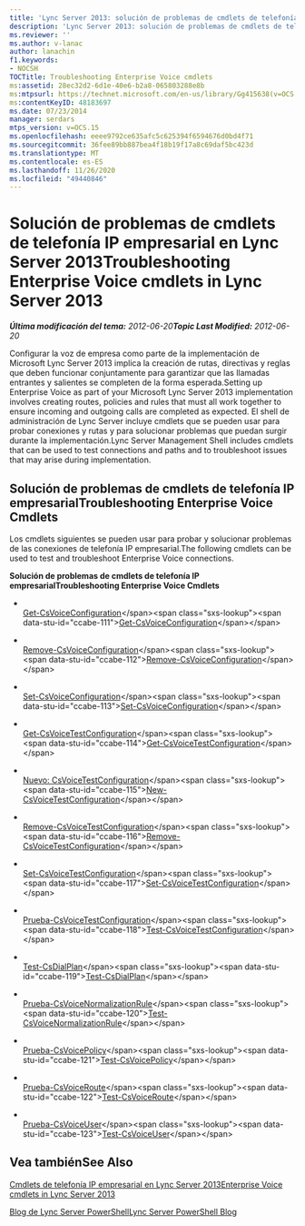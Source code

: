 ```yaml
---
title: 'Lync Server 2013: solución de problemas de cmdlets de telefonía IP empresarial'
description: 'Lync Server 2013: solución de problemas de cmdlets de telefonía IP empresarial.'
ms.reviewer: ''
ms.author: v-lanac
author: lanachin
f1.keywords:
- NOCSH
TOCTitle: Troubleshooting Enterprise Voice cmdlets
ms:assetid: 28ec32d2-6d1e-40e6-b2a8-065803288e8b
ms:mtpsurl: https://technet.microsoft.com/en-us/library/Gg415638(v=OCS.15)
ms:contentKeyID: 48183697
ms.date: 07/23/2014
manager: serdars
mtps_version: v=OCS.15
ms.openlocfilehash: eeee9792ce635afc5c625394f6594676d0bd4f71
ms.sourcegitcommit: 36fee89bb887bea4f18b19f17a8c69daf5bc423d
ms.translationtype: MT
ms.contentlocale: es-ES
ms.lasthandoff: 11/26/2020
ms.locfileid: "49440846"
---
```

# <a name="troubleshooting-enterprise-voice-cmdlets-in-lync-server-2013"></a><span data-ttu-id="ccabe-103">Solución de problemas de cmdlets de telefonía IP empresarial en Lync Server 2013</span><span class="sxs-lookup"><span data-stu-id="ccabe-103">Troubleshooting Enterprise Voice cmdlets in Lync Server 2013</span></span>

<div data-xmlns="http://www.w3.org/1999/xhtml">

<div class="topic" data-xmlns="http://www.w3.org/1999/xhtml" data-msxsl="urn:schemas-microsoft-com:xslt" data-cs="https://msdn.microsoft.com/">

<div data-asp="https://msdn2.microsoft.com/asp">



</div>

<div id="mainSection">

<div id="mainBody"><span data-ttu-id="ccabe-104">

<span> </span></span><span class="sxs-lookup"><span data-stu-id="ccabe-104">

<span> </span></span></span>

<span data-ttu-id="ccabe-105">_**Última modificación del tema:** 2012-06-20_</span><span class="sxs-lookup"><span data-stu-id="ccabe-105">_**Topic Last Modified:** 2012-06-20_</span></span>

<span data-ttu-id="ccabe-106">Configurar la voz de empresa como parte de la implementación de Microsoft Lync Server 2013 implica la creación de rutas, directivas y reglas que deben funcionar conjuntamente para garantizar que las llamadas entrantes y salientes se completen de la forma esperada.</span><span class="sxs-lookup"><span data-stu-id="ccabe-106">Setting up Enterprise Voice as part of your Microsoft Lync Server 2013 implementation involves creating routes, policies and rules that must all work together to ensure incoming and outgoing calls are completed as expected.</span></span> <span data-ttu-id="ccabe-107">El shell de administración de Lync Server incluye cmdlets que se pueden usar para probar conexiones y rutas y para solucionar problemas que puedan surgir durante la implementación.</span><span class="sxs-lookup"><span data-stu-id="ccabe-107">Lync Server Management Shell includes cmdlets that can be used to test connections and paths and to troubleshoot issues that may arise during implementation.</span></span>

<div>

## <a name="troubleshooting-enterprise-voice-cmdlets"></a><span data-ttu-id="ccabe-108">Solución de problemas de cmdlets de telefonía IP empresarial</span><span class="sxs-lookup"><span data-stu-id="ccabe-108">Troubleshooting Enterprise Voice Cmdlets</span></span>

<span data-ttu-id="ccabe-109">Los cmdlets siguientes se pueden usar para probar y solucionar problemas de las conexiones de telefonía IP empresarial.</span><span class="sxs-lookup"><span data-stu-id="ccabe-109">The following cmdlets can be used to test and troubleshoot Enterprise Voice connections.</span></span>

<span data-ttu-id="ccabe-110">**Solución de problemas de cmdlets de telefonía IP empresarial**</span><span class="sxs-lookup"><span data-stu-id="ccabe-110">**Troubleshooting Enterprise Voice Cmdlets**</span></span>

  - <span></span>  
    <span data-ttu-id="ccabe-111">[Get-CsVoiceConfiguration](https://technet.microsoft.com/library/Gg398815(v=OCS.15))</span><span class="sxs-lookup"><span data-stu-id="ccabe-111">[Get-CsVoiceConfiguration](https://technet.microsoft.com/library/Gg398815(v=OCS.15))</span></span>

  - <span></span>  
    <span data-ttu-id="ccabe-112">[Remove-CsVoiceConfiguration](https://technet.microsoft.com/library/Gg398804(v=OCS.15))</span><span class="sxs-lookup"><span data-stu-id="ccabe-112">[Remove-CsVoiceConfiguration](https://technet.microsoft.com/library/Gg398804(v=OCS.15))</span></span>

  - <span></span>  
    <span data-ttu-id="ccabe-113">[Set-CsVoiceConfiguration](https://technet.microsoft.com/library/Gg398967(v=OCS.15))</span><span class="sxs-lookup"><span data-stu-id="ccabe-113">[Set-CsVoiceConfiguration](https://technet.microsoft.com/library/Gg398967(v=OCS.15))</span></span>

<!-- end list -->

  - <span></span>  
    <span data-ttu-id="ccabe-114">[Get-CsVoiceTestConfiguration](https://technet.microsoft.com/library/Gg412957(v=OCS.15))</span><span class="sxs-lookup"><span data-stu-id="ccabe-114">[Get-CsVoiceTestConfiguration](https://technet.microsoft.com/library/Gg412957(v=OCS.15))</span></span>

  - <span></span>  
    <span data-ttu-id="ccabe-115">[Nuevo: CsVoiceTestConfiguration](https://technet.microsoft.com/library/Gg398961(v=OCS.15))</span><span class="sxs-lookup"><span data-stu-id="ccabe-115">[New-CsVoiceTestConfiguration](https://technet.microsoft.com/library/Gg398961(v=OCS.15))</span></span>

  - <span></span>  
    <span data-ttu-id="ccabe-116">[Remove-CsVoiceTestConfiguration](https://technet.microsoft.com/library/Gg412813(v=OCS.15))</span><span class="sxs-lookup"><span data-stu-id="ccabe-116">[Remove-CsVoiceTestConfiguration](https://technet.microsoft.com/library/Gg412813(v=OCS.15))</span></span>

  - <span></span>  
    <span data-ttu-id="ccabe-117">[Set-CsVoiceTestConfiguration](https://technet.microsoft.com/library/Gg398614(v=OCS.15))</span><span class="sxs-lookup"><span data-stu-id="ccabe-117">[Set-CsVoiceTestConfiguration](https://technet.microsoft.com/library/Gg398614(v=OCS.15))</span></span>

  - <span></span>  
    <span data-ttu-id="ccabe-118">[Prueba-CsVoiceTestConfiguration](https://technet.microsoft.com/library/Gg398260(v=OCS.15))</span><span class="sxs-lookup"><span data-stu-id="ccabe-118">[Test-CsVoiceTestConfiguration](https://technet.microsoft.com/library/Gg398260(v=OCS.15))</span></span>

<!-- end list -->

  - <span></span>  
    <span data-ttu-id="ccabe-119">[Test-CsDialPlan](https://technet.microsoft.com/library/Gg399024(v=OCS.15))</span><span class="sxs-lookup"><span data-stu-id="ccabe-119">[Test-CsDialPlan](https://technet.microsoft.com/library/Gg399024(v=OCS.15))</span></span>

<!-- end list -->

  - <span></span>  
    <span data-ttu-id="ccabe-120">[Prueba-CsVoiceNormalizationRule](https://technet.microsoft.com/library/Gg399003(v=OCS.15))</span><span class="sxs-lookup"><span data-stu-id="ccabe-120">[Test-CsVoiceNormalizationRule](https://technet.microsoft.com/library/Gg399003(v=OCS.15))</span></span>

<!-- end list -->

  - <span></span>  
    <span data-ttu-id="ccabe-121">[Prueba-CsVoicePolicy](https://technet.microsoft.com/library/Gg398310(v=OCS.15))</span><span class="sxs-lookup"><span data-stu-id="ccabe-121">[Test-CsVoicePolicy](https://technet.microsoft.com/library/Gg398310(v=OCS.15))</span></span>

<!-- end list -->

  - <span></span>  
    <span data-ttu-id="ccabe-122">[Prueba-CsVoiceRoute](https://technet.microsoft.com/library/Gg425873(v=OCS.15))</span><span class="sxs-lookup"><span data-stu-id="ccabe-122">[Test-CsVoiceRoute](https://technet.microsoft.com/library/Gg425873(v=OCS.15))</span></span>

<!-- end list -->

  - <span></span>  
    <span data-ttu-id="ccabe-123">[Prueba-CsVoiceUser](https://technet.microsoft.com/library/Gg413013(v=OCS.15))</span><span class="sxs-lookup"><span data-stu-id="ccabe-123">[Test-CsVoiceUser](https://technet.microsoft.com/library/Gg413013(v=OCS.15))</span></span>

</div>

<div>

## <a name="see-also"></a><span data-ttu-id="ccabe-124">Vea también</span><span class="sxs-lookup"><span data-stu-id="ccabe-124">See Also</span></span>


[<span data-ttu-id="ccabe-125">Cmdlets de telefonía IP empresarial en Lync Server 2013</span><span class="sxs-lookup"><span data-stu-id="ccabe-125">Enterprise Voice cmdlets in Lync Server 2013</span></span>](lync-server-2013-enterprise-voice-cmdlets.md)  


[<span data-ttu-id="ccabe-126">Blog de Lync Server PowerShell</span><span class="sxs-lookup"><span data-stu-id="ccabe-126">Lync Server PowerShell Blog</span></span>](https://go.microsoft.com/fwlink/p/?linkid=203150)  
  

<span data-ttu-id="ccabe-127"></div>

</div>

<span> </span>

</div>

</div>

</span><span class="sxs-lookup"><span data-stu-id="ccabe-127"></div>

</div>

<span> </span>

</div>

</div>

</span></span></div>


